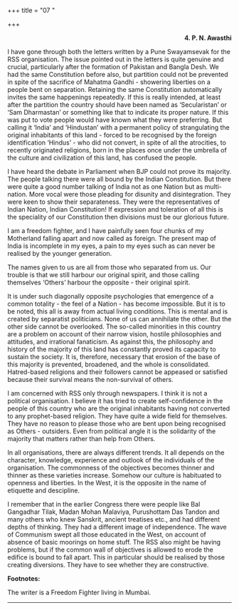 +++
title = "07 "

+++
<div align="right">

**4. P. N. Awasthi**

</div>

I have gone through both the letters written by a Pune Swayamsevak for
the RSS organisation. The issue pointed out in the letters is quite
genuine and crucial, particularly after the formation of Pakistan and
Bangla Desh. We had the same Constitution before also, but partition
could not be prevented in spite of the sacrifice of Mahatma Gandhi -
showering liberties on a people bent on separation.  Retaining the same
Constitution automatically invites the same happenings repeatedly. If
this is really intended, at least after the partition the country should
have been named as ‘Secularistan’ or ‘Sam Dharmastan’ or something like
that to indicate its proper nature. If this was put to vote people would
have known what they were preferring. But calling it ‘India’ and
‘Hindustan’ with a permanent policy of strangulating the original
inhabitants of this land - forced to be recognised by the foreign
identification ‘Hindus’ - who did not convert, in spite of all the
atrocities, to recently originated religions, born in the places once
under the umbrella of the culture and civilization of this land, has
confused the people.

I have heard the debate in Parliament when BJP could not prove its
majority. The people talking there were all bound by the Indian
Constitution. But there were quite a good number talking of India not as
one Nation but as multi-nation. More vocal were those pleading for
disunity and disintegration. They were keen to show their separateness.
They were the representatives of Indian Nation, Indian Constitution! If
expression and toleration of all this is the speciality of our
Constitution then divisions must be our glorious future.

I am a freedom fighter, and I have painfully seen four chunks of my
Motherland falling apart and now called as foreign. The present map of
India is incomplete in my eyes, a pain to my eyes such as can never be
realised by the younger generation.

The names given to us are all from those who separated from us. Our
trouble is that we still harbour our original spirit, and those calling
themselves ‘Others’ harbour the opposite - their original spirit.

It is under such diagonally opposite psychologies that emergence of a
common totality - the feel of a Nation - has become impossible. But it
is to be noted, this all is away from actual living conditions. This is
mental and is created by separatist politicians. None of us can
annihilate the other. But the other side cannot be overlooked. The
so-called minorities in this country are a problem on account of their
narrow vision, hostile philosophies and attitudes, and irrational
fanaticism. As against this, the philosophy and history of the majority
of this land has constantly proved its capacity to sustain the society.
It is, therefore, necessary that erosion of the base of this majority is
prevented, broadened, and the whole is consolidated. Hatred-based
religions and their followers cannot be appeased or satisfied because
their survival means the non-survival of others.

I am concerned with RSS only through newspapers. I think it is not a
political organisation. I believe it has tried to create self-confidence
in the people of this country who are the original inhabitants having
not converted to any prophet-based religion. They have quite a wide
field for themselves. They have no reason to please those who are bent
upon being recognised as Others - outsiders. Even from political angle
it is the solidarity of the majority that matters rather than help from
Others.

In all organisations, there are always different trends. It all depends
on the character, knowledge, experience and outlook of the individuals
of the organisation. The commonness of the objectives becomes thinner
and thinner as these varieties increase. Somehow our culture is
habituated to openness and liberties. In the West, it is the opposite in
the name of etiquette and descipline.

I remember that in the earlier Congress there were people like Bal
Gangadhar Tilak, Madan Mohan Malaviya, Purushottam Das Tandon and many
others who knew Sanskrit, ancient treatises etc., and had different
depths of thinking. They had a different image of independence. The wave
of Communism swept all those educated in the West, on account of absence
of basic moorings on home stuff. The RSS also might be having problems,
but if the common wall of objectives is allowed to erode the edifice is
bound to fall apart. This in particular should be realised by those
creating diversions. They have to see whether they are constructive.  
 

**Footnotes:**

The writer is a Freedom Fighter living in Mumbai.  
 

------------------------------------------------------------------------


